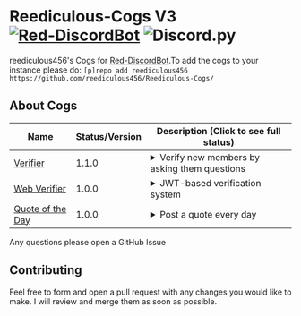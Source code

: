 # Reediculous-Cogs V3 [![Red-DiscordBot](https://img.shields.io/badge/Red--DiscordBot-V3-red.svg)](https://github.com/Cog-Creators/Red-DiscordBot) ![Discord.py](https://img.shields.io/badge/Discord.py-blue.svg)

reediculous456's Cogs for [Red-DiscordBot](https://github.com/Cog-Creators/Red-DiscordBot/tree/V3/develop).To add the cogs to your instance please do: `[p]repo add reediculous456 https://github.com/reediculous456/Reediculous-Cogs/`

## About Cogs

| Name | Status/Version | Description (Click to see full status) |
|------|----------------|----------------------------------------|
| [Verifier](./verifier/README.md) | 1.1.0 | <details><summary>Verify new members by asking them questions</summary>Asks all new members questions via DM on join and awards them a role if they answer correctly</details> |
| [Web Verifier](./web-verifier/README.md) | 1.0.0 | <details><summary>JWT-based verification system</summary>Handles user verification using JWT tokens and web requests, with a built-in web server for external verification workflows</details> |
| [Quote of the Day](./quote_otd/README.md) | 1.0.0 | <details><summary>Post a quote every day</summary>Chooses a random quote that you've provided every day and posts to a channel at the time you specify</details> |

Any questions please open a GitHub Issue

## Contributing

Feel free to form and open a pull request with any changes you would like to make. I will review and merge them as soon as possible.
